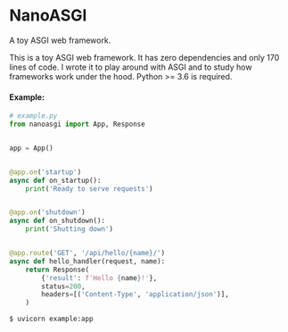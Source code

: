 # NanoASGI
A toy ASGI web framework.

This is a toy ASGI web framework. It has zero dependencies and only 170 lines of code. I wrote it to play around with ASGI and to study how frameworks work under the hood.
Python >= 3.6 is required.

#### Example:
```python
# example.py
from nanoasgi import App, Response


app = App()


@app.on('startup')
async def on_startup():
    print('Ready to serve requests')


@app.on('shutdown')
async def on_shutdown():
    print('Shutting down')


@app.route('GET', '/api/hello/{name}/')
async def hello_handler(request, name):
    return Response(
        {'result': f'Hello {name}!'},
        status=200,
        headers=[('Content-Type', 'application/json')],
    )
```
```bash
$ uvicorn example:app
```
